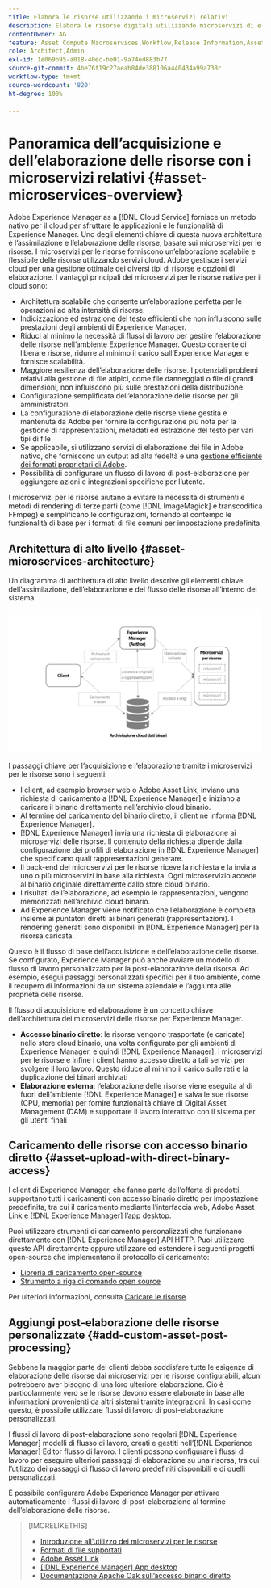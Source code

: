 ```yaml
---
title: Elabora le risorse utilizzando i microservizi relativi
description: Elabora le risorse digitali utilizzando microservizi di elaborazione delle risorse scalabili e nativi per il cloud.
contentOwner: AG
feature: Asset Compute Microservices,Workflow,Release Information,Asset Processing
role: Architect,Admin
exl-id: 1e069b95-a018-40ec-be01-9a74ed883b77
source-git-commit: 4be76f19c27aeab84de388106a440434a99a738c
workflow-type: tm+mt
source-wordcount: '820'
ht-degree: 100%

---
```


# Panoramica dell’acquisizione e dell’elaborazione delle risorse con i microservizi relativi {#asset-microservices-overview}

Adobe Experience Manager as a [!DNL Cloud Service] fornisce un metodo nativo per il cloud per sfruttare le applicazioni e le funzionalità di Experience Manager. Uno degli elementi chiave di questa nuova architettura è l’assimilazione e l’elaborazione delle risorse, basate sui microservizi per le risorse. I microservizi per le risorse forniscono un’elaborazione scalabile e flessibile delle risorse utilizzando servizi cloud. Adobe gestisce i servizi cloud per una gestione ottimale dei diversi tipi di risorse e opzioni di elaborazione. I vantaggi principali dei microservizi per le risorse native per il cloud sono:

* Architettura scalabile che consente un’elaborazione perfetta per le operazioni ad alta intensità di risorse.
* Indicizzazione ed estrazione del testo efficienti che non influiscono sulle prestazioni degli ambienti di Experience Manager.
* Riduci al minimo la necessità di flussi di lavoro per gestire l’elaborazione delle risorse nell’ambiente Experience Manager. Questo consente di liberare risorse, ridurre al minimo il carico sull’Experience Manager e fornisce scalabilità.
* Maggiore resilienza dell’elaborazione delle risorse. I potenziali problemi relativi alla gestione di file atipici, come file danneggiati o file di grandi dimensioni, non influiscono più sulle prestazioni della distribuzione.
* Configurazione semplificata dell’elaborazione delle risorse per gli amministratori.
* La configurazione di elaborazione delle risorse viene gestita e mantenuta da Adobe per fornire la configurazione più nota per la gestione di rappresentazioni, metadati ed estrazione del testo per vari tipi di file
* Se applicabile, si utilizzano servizi di elaborazione dei file in Adobe nativo, che forniscono un output ad alta fedeltà e una [gestione efficiente dei formati proprietari di Adobe](file-format-support.md).
* Possibilità di configurare un flusso di lavoro di post-elaborazione per aggiungere azioni e integrazioni specifiche per l’utente.

I microservizi per le risorse aiutano a evitare la necessità di strumenti e metodi di rendering di terze parti (come [!DNL ImageMagick] e transcodifica FFmpeg) e semplificano le configurazioni, fornendo al contempo le funzionalità di base per i formati di file comuni per impostazione predefinita.

## Architettura di alto livello {#asset-microservices-architecture}

Un diagramma di architettura di alto livello descrive gli elementi chiave dell’assimilazione, dell’elaborazione e del flusso delle risorse all’interno del sistema.

<!-- Proposed DRAFT diagram for asset microservices overview - see section "Asset processing - high-level diagram" in the PPTX deck

https://adobe-my.sharepoint.com/personal/gklebus_adobe_com/_layouts/15/guestaccess.aspx?guestaccesstoken=jexDC5ZnepXSt6dTPciH66TzckS1BPEfdaZuSgHugL8%3D&docid=2_1ec37f0bd4cc74354b4f481cd420e07fc&rev=1&e=CdgElS
-->

![Acquisizione ed elaborazione delle risorse con i microservizi per le risorse](assets/asset-microservices-overview.png "Acquisizione ed elaborazione delle risorse con i microservizi relativi")

I passaggi chiave per l’acquisizione e l’elaborazione tramite i microservizi per le risorse sono i seguenti:

* I client, ad esempio browser web o Adobe Asset Link, inviano una richiesta di caricamento a [!DNL Experience Manager] e iniziano a caricare il binario direttamente nell’archivio cloud binario.
* Al termine del caricamento del binario diretto, il client ne informa [!DNL Experience Manager].
* [!DNL Experience Manager] invia una richiesta di elaborazione ai microservizi delle risorse. Il contenuto della richiesta dipende dalla configurazione dei profili di elaborazione in [!DNL Experience Manager] che specificano quali rappresentazioni generare.
* Il back-end dei microservizi per le risorse riceve la richiesta e la invia a uno o più microservizi in base alla richiesta. Ogni microservizio accede al binario originale direttamente dallo store cloud binario.
* I risultati dell’elaborazione, ad esempio le rappresentazioni, vengono memorizzati nell’archivio cloud binario.
* Ad Experience Manager viene notificato che l’elaborazione è completa insieme ai puntatori diretti ai binari generati (rappresentazioni). I rendering generati sono disponibili in [!DNL Experience Manager] per la risorsa caricata.

Questo è il flusso di base dell’acquisizione e dell’elaborazione delle risorse. Se configurato, Experience Manager può anche avviare un modello di flusso di lavoro personalizzato per la post-elaborazione della risorsa. Ad esempio, esegui passaggi personalizzati specifici per il tuo ambiente, come il recupero di informazioni da un sistema aziendale e l’aggiunta alle proprietà delle risorse.

Il flusso di acquisizione ed elaborazione è un concetto chiave dell’architettura dei microservizi delle risorse per Experience Manager.

* **Accesso binario diretto**: le risorse vengono trasportate (e caricate) nello store cloud binario, una volta configurato per gli ambienti di Experience Manager, e quindi [!DNL Experience Manager], i microservizi per le risorse e infine i client hanno accesso diretto a tali servizi per svolgere il loro lavoro. Questo riduce al minimo il carico sulle reti e la duplicazione dei binari archiviati
* **Elaborazione esterna**: l’elaborazione delle risorse viene eseguita al di fuori dell’ambiente [!DNL Experience Manager] e salva le sue risorse (CPU, memoria) per fornire funzionalità chiave di Digital Asset Management (DAM) e supportare il lavoro interattivo con il sistema per gli utenti finali

## Caricamento delle risorse con accesso binario diretto {#asset-upload-with-direct-binary-access}

I client di Experience Manager, che fanno parte dell’offerta di prodotti, supportano tutti i caricamenti con accesso binario diretto per impostazione predefinita, tra cui il caricamento mediante l’interfaccia web, Adobe Asset Link e [!DNL Experience Manager] l’app desktop.

Puoi utilizzare strumenti di caricamento personalizzati che funzionano direttamente con [!DNL Experience Manager] API HTTP. Puoi utilizzare queste API direttamente oppure utilizzare ed estendere i seguenti progetti open-source che implementano il protocollo di caricamento:

* [Libreria di caricamento open-source](https://github.com/adobe/aem-upload)
* [Strumento a riga di comando open source](https://github.com/adobe/aio-cli-plugin-aem)

Per ulteriori informazioni, consulta [Caricare le risorse](add-assets.md).

## Aggiungi post-elaborazione delle risorse personalizzate {#add-custom-asset-post-processing}

Sebbene la maggior parte dei clienti debba soddisfare tutte le esigenze di elaborazione delle risorse dai microservizi per le risorse configurabili, alcuni potrebbero aver bisogno di una loro ulteriore elaborazione. Ciò è particolarmente vero se le risorse devono essere elaborate in base alle informazioni provenienti da altri sistemi tramite integrazioni. In casi come questo, è possibile utilizzare flussi di lavoro di post-elaborazione personalizzati.

I flussi di lavoro di post-elaborazione sono regolari [!DNL Experience Manager] modelli di flusso di lavoro, creati e gestiti nell’[!DNL Experience Manager] Editor flusso di lavoro. I clienti possono configurare i flussi di lavoro per eseguire ulteriori passaggi di elaborazione su una risorsa, tra cui l’utilizzo dei passaggi di flusso di lavoro predefiniti disponibili e di quelli personalizzati.

È possibile configurare Adobe Experience Manager per attivare automaticamente i flussi di lavoro di post-elaborazione al termine dell’elaborazione delle risorse.

<!-- TBD asgupta, Engg: Create some asset-microservices-data-flow-diagram.
-->

>[!MORELIKETHIS]
>
>* [Introduzione all’utilizzo dei microservizi per le risorse](asset-microservices-configure-and-use.md)
>* [Formati di file supportati](file-format-support.md)
>* [Adobe Asset Link](https://helpx.adobe.com/it/enterprise/using/adobe-asset-link.html)
>* [[!DNL Experience Manager] App desktop](https://experienceleague.adobe.com/docs/experience-manager-desktop-app/using/introduction.html?lang=it)
>* [Documentazione Apache Oak sull’accesso binario diretto](https://jackrabbit.apache.org/oak/docs/features/direct-binary-access.html)

